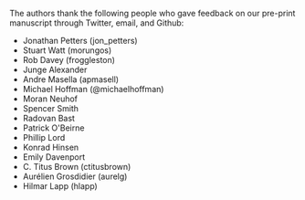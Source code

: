 The authors thank the following people who gave feedback on our pre-print manuscript through Twitter, email, and Github:

* Jonathan Petters (jon_petters)
* Stuart Watt (morungos)
* Rob Davey (froggleston)
* Junge Alexander
* Andre Masella (apmasell)
* Michael Hoffman (@michaelhoffman)
* Moran Neuhof
* Spencer Smith
* Radovan Bast
* Patrick O'Beirne
* Phillip Lord
* Konrad Hinsen
* Emily Davenport
* C. Titus Brown (ctitusbrown)
* Aurélien Grosdidier (aurelg)
* Hilmar Lapp (hlapp)

